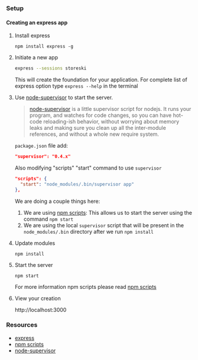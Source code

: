### Setup
#### Creating an express app

1. Install express

    ```
    npm install express -g
    ```

2. Initiate a new app

    ```bash
    express --sessions storeski
    ```

    This will create the foundation for your application. For complete list of express option type `express --help` in the terminal

3. Use [node-supervisor](https://github.com/isaacs/node-supervisor) to start the server.

    > [node-supervisor](https://github.com/isaacs/node-supervisor) is a little supervisor script for nodejs. It runs your program, and watches for code changes, so you can have hot-code reloading-ish behavior, without worrying about memory leaks and making sure you clean up all the inter-module references, and without a whole new require system.

    `package.json` file add:

    ```json
    "supervisor": "0.4.x"
    ```

    Also modifying "scripts" "start" command to use `supervisor`

    ```json
    "scripts": {
      "start": "node_modules/.bin/supervisor app"
    },
    ```
    We are doing a couple things here:

      1. We are using [npm scripts](https://npmjs.org/doc/scripts.html): This allows us to start the server using the command `npm start`
      2. We are using the local `supervisor` script that will be present in the `node_modules/.bin` directory after we run `npm install`

3. Update modules

    ```
    npm install
    ```

4. Start the server

    ```
    npm start
    ```
    For more information npm scripts please read [npm scripts](https://npmjs.org/doc/scripts.html)

5. View your creation

    http://localhost:3000


### Resources
- [express](https://expressjs.com)
- [npm scripts](https://npmjs.org/doc/scripts.html)
- [node-supervisor](https://github.com/isaacs/node-supervisor)
